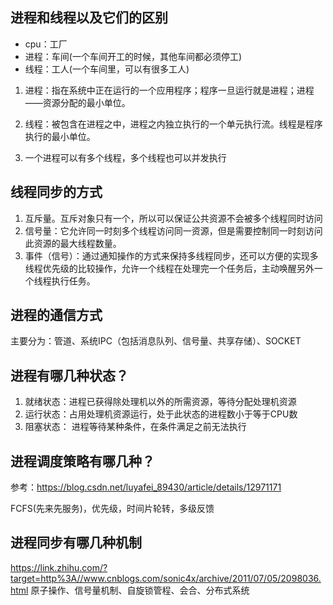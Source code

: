 ## 进程和线程以及它们的区别
* cpu：工厂
* 进程：车间(一个车间开工的时候，其他车间都必须停工)
* 线程：工人(一个车间里，可以有很多工人)

1. 进程：指在系统中正在运行的一个应用程序；程序一旦运行就是进程；进程——资源分配的最小单位。

2. 线程：被包含在进程之中，进程之内独立执行的一个单元执行流。线程是程序执行的最小单位。

3. 一个进程可以有多个线程，多个线程也可以并发执行

## 线程同步的方式
1. 互斥量。互斥对象只有一个，所以可以保证公共资源不会被多个线程同时访问
2. 信号量：它允许同一时刻多个线程访问同一资源，但是需要控制同一时刻访问此资源的最大线程数量。
3. 事件（信号）：通过通知操作的方式来保持多线程同步，还可以方便的实现多线程优先级的比较操作，允许一个线程在处理完一个任务后，主动唤醒另外一个线程执行任务。

## 进程的通信方式
主要分为：管道、系统IPC（包括消息队列、信号量、共享存储）、SOCKET

## 进程有哪几种状态？
1. 就绪状态：进程已获得除处理机以外的所需资源，等待分配处理机资源
2. 运行状态：占用处理机资源运行，处于此状态的进程数小于等于CPU数
3. 阻塞状态： 进程等待某种条件，在条件满足之前无法执行

## 进程调度策略有哪几种？
参考：https://blog.csdn.net/luyafei_89430/article/details/12971171

FCFS(先来先服务)，优先级，时间片轮转，多级反馈

## 进程同步有哪几种机制
https://link.zhihu.com/?target=http%3A//www.cnblogs.com/sonic4x/archive/2011/07/05/2098036.html
原子操作、信号量机制、自旋锁管程、会合、分布式系统



